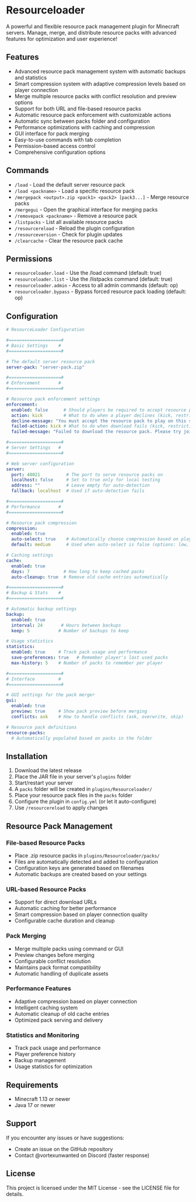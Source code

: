 # Resourceloader

A powerful and flexible resource pack management plugin for Minecraft servers. Manage, merge, and distribute resource packs with advanced features for optimization and user experience!

## Features

- Advanced resource pack management system with automatic backups and statistics
- Smart compression system with adaptive compression levels based on player connection
- Merge multiple resource packs with conflict resolution and preview options
- Support for both URL and file-based resource packs
- Automatic resource pack enforcement with customizable actions
- Automatic sync between packs folder and configuration
- Performance optimizations with caching and compression
- GUI interface for pack merging
- Easy-to-use commands with tab completion
- Permission-based access control
- Comprehensive configuration options

## Commands

- `/load` - Load the default server resource pack
- `/load <packname>` - Load a specific resource pack
- `/mergepack <output>.zip <pack1> <pack2> [pack3...]` - Merge resource packs
- `/mergegui` - Open the graphical interface for merging packs
- `/removepack <packname>` - Remove a resource pack
- `/listpacks` - List all available resource packs
- `/resourcereload` - Reload the plugin configuration
- `/resourceversion` - Check for plugin updates
- `/clearcache` - Clear the resource pack cache

## Permissions

- `resourceloader.load` - Use the /load command (default: true)
- `resourceloader.list` - Use the /listpacks command (default: true)
- `resourceloader.admin` - Access to all admin commands (default: op)
- `resourceloader.bypass` - Bypass forced resource pack loading (default: op)

## Configuration

```yaml
# ResourceLoader Configuration

#====================#
# Basic Settings    #
#====================#

# The default server resource pack
server-pack: "server-pack.zip"

#====================#
# Enforcement       #
#====================#

# Resource pack enforcement settings
enforcement:
  enabled: false      # Should players be required to accept resource packs?
  action: kick        # What to do when a player declines (kick, restrict)
  decline-message: "You must accept the resource pack to play on this server!"
  failed-action: kick # What to do when download fails (kick, restrict)
  failed-message: "Failed to download the resource pack. Please try joining again!"

#====================#
# Server Settings   #
#====================#

# Web server configuration
server:
  port: 40021          # The port to serve resource packs on
  localhost: false     # Set to true only for local testing
  address: ""          # Leave empty for auto-detection
  fallback: localhost  # Used if auto-detection fails

#====================#
# Performance       #
#====================#

# Resource pack compression
compression:
  enabled: true
  auto-select: true    # Automatically choose compression based on player's connection
  default: medium      # Used when auto-select is false (options: low, medium, high)

# Caching settings
cache:
  enabled: true
  days: 7             # How long to keep cached packs
  auto-cleanup: true  # Remove old cache entries automatically

#====================#
# Backup & Stats    #
#====================#

# Automatic backup settings
backup:
  enabled: true
  interval: 24       # Hours between backups
  keep: 5           # Number of backups to keep

# Usage statistics
statistics:
  enabled: true     # Track pack usage and performance
  save-preferences: true   # Remember player's last used packs
  max-history: 5    # Number of packs to remember per player

#====================#
# Interface         #
#====================#

# GUI settings for the pack merger
gui:
  enabled: true
  preview: true     # Show pack preview before merging
  conflicts: ask    # How to handle conflicts (ask, overwrite, skip)

# Resource pack definitions
resource-packs:
  # Automatically populated based on packs in the folder
```

## Installation

1. Download the latest release
2. Place the JAR file in your server's `plugins` folder
3. Start/restart your server
4. A `packs` folder will be created in `plugins/Resourceloader/`
5. Place your resource pack files in the `packs` folder
6. Configure the plugin in `config.yml` (or let it auto-configure)
7. Use `/resourcereload` to apply changes

## Resource Pack Management

### File-based Resource Packs
- Place .zip resource packs in `plugins/Resourceloader/packs/`
- Files are automatically detected and added to configuration
- Configuration keys are generated based on filenames
- Automatic backups are created based on your settings

### URL-based Resource Packs
- Support for direct download URLs
- Automatic caching for better performance
- Smart compression based on player connection quality
- Configurable cache duration and cleanup

### Pack Merging
- Merge multiple packs using command or GUI
- Preview changes before merging
- Configurable conflict resolution
- Maintains pack format compatibility
- Automatic handling of duplicate assets

### Performance Features
- Adaptive compression based on player connection
- Intelligent caching system
- Automatic cleanup of old cache entries
- Optimized pack serving and delivery

### Statistics and Monitoring
- Track pack usage and performance
- Player preference history
- Backup management
- Usage statistics for optimization

## Requirements

- Minecraft 1.13 or newer
- Java 17 or newer

## Support

If you encounter any issues or have suggestions:
- Create an issue on the GitHub repository
- Contact @vortexunwanted on Discord (faster response)

## License

This project is licensed under the MIT License - see the LICENSE file for details.
